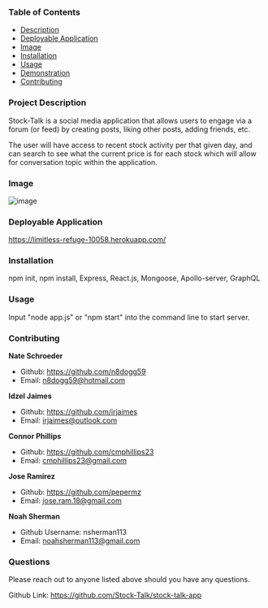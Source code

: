 ### Table of Contents 
  - [Description](#description)
  - [Deployable Application](#deployableapplication)
  - [Image](#image)
  - [Installation](#installation)
  - [Usage](#usage)
  - [Demonstration](#demo)
  - [Contributing](#contributing)
  
  
### Project Description
  
Stock-Talk is a social media application that allows users to engage via a forum (or feed) by creating posts, liking other posts, adding friends, etc.

The user will have access to recent stock activity per that given day, and can search to see what the current price is for each stock which will allow for conversation topic within the application.  

### Image
  
![image](https://user-images.githubusercontent.com/74440415/120946442-26380680-c702-11eb-8575-249671b38b77.png)

### Deployable Application 

https://limitless-refuge-10058.herokuapp.com/

### Installation 
  npm init, npm install, Express, React.js, Mongoose, Apollo-server, GraphQL

### Usage
 Input "node app.js" or "npm start" into the command line to start server. 

### Contributing

**Nate Schroeder**
- Github: https://github.com/n8dogg59
- Email: n8dogg59@hotmail.com

**Idzel Jaimes**
- Github: https://github.com/irjaimes
- Email: irjaimes@outlook.com

**Connor Phillips**
- Github: https://github.com/cmphillips23
- Email: cmphillips23@gmail.com

**Jose Ramirez**
- Github: https://github.com/pepermz
- Email: jose.ram.18@gmail.com

**Noah Sherman**
- Github Username: nsherman113
- Email: noahsherman113@gmail.com

### Questions 
 Please reach out to anyone listed above should you have any questions.  

 Github Link: https://github.com/Stock-Talk/stock-talk-app
  
